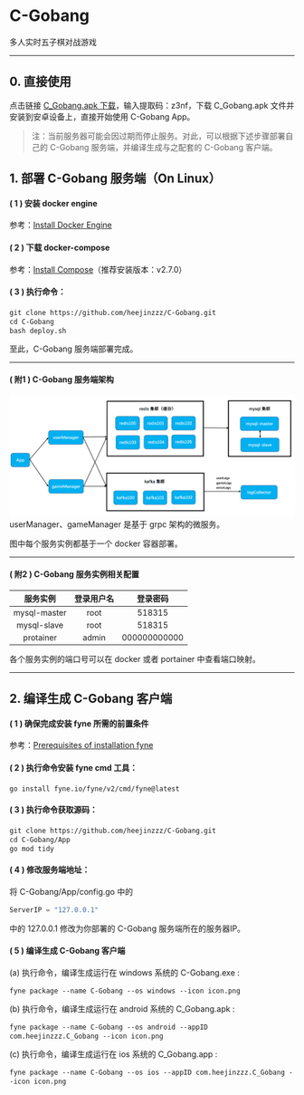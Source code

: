 # C-Gobang
多人实时五子棋对战游戏

---

## 0. 直接使用
点击链接 [C_Gobang.apk 下载](https://pan.xunlei.com/s/VNCyoSPqTtkvTCYFWerEarHbA1)，输入提取码：z3nf，下载 C_Gobang.apk 文件并安装到安卓设备上，直接开始使用 C-Gobang App。

> 注：当前服务器可能会因过期而停止服务。对此，可以根据下述步骤部署自己的 C-Gobang 服务端，并编译生成与之配套的 C-Gobang 客户端。

## 1. 部署 C-Gobang 服务端（On Linux）
#### ( 1 ) 安装 docker engine
参考：[Install Docker Engine](https://docs.docker.com/engine/install/)
#### ( 2 ) 下载 docker-compose
参考：[Install Compose](https://docs.docker.com/compose/install/linux/)（推荐安装版本：v2.7.0）
#### ( 3 ) 执行命令：
```shell
git clone https://github.com/heejinzzz/C-Gobang.git
cd C-Gobang
bash deploy.sh 
```
至此，C-Gobang 服务端部署完成。

---
#### ( 附1 ) C-Gobang 服务端架构
![C-Gobang 服务端架构图](https://github.com/heejinzzz/C-Gobang/blob/main/architecture.png)
userManager、gameManager 是基于 grpc 架构的微服务。

图中每个服务实例都基于一个 docker 容器部署。

---
#### ( 附2 ) C-Gobang 服务实例相关配置
| 服务实例 | 登录用户名 | 登录密码 |
| :---: | :---: | :---: |
| mysql-master | root | 518315 |
| mysql-slave | root | 518315 |
| protainer | admin | 000000000000 |

各个服务实例的端口号可以在 docker 或者 portainer 中查看端口映射。

---
## 2. 编译生成 C-Gobang 客户端
#### ( 1 ) 确保完成安装 fyne 所需的前置条件
参考：[Prerequisites of installation fyne](https://developer.fyne.io/started/#prerequisites)
#### ( 2 ) 执行命令安装 fyne cmd 工具：
```shell
go install fyne.io/fyne/v2/cmd/fyne@latest
```
#### ( 3 ) 执行命令获取源码：
```shell
git clone https://github.com/heejinzzz/C-Gobang.git
cd C-Gobang/App
go mod tidy
```
#### ( 4 ) 修改服务端地址：
将 C-Gobang/App/config.go 中的
```go
ServerIP = "127.0.0.1"
```
中的 127.0.0.1 修改为你部署的 C-Gobang 服务端所在的服务器IP。
#### ( 5 ) 编译生成 C-Gobang 客户端
(a) 执行命令，编译生成运行在 windows 系统的 C-Gobang.exe :

    fyne package --name C-Gobang --os windows --icon icon.png

(b) 执行命令，编译生成运行在 android 系统的 C_Gobang.apk :

    fyne package --name C-Gobang --os android --appID com.heejinzzz.C_Gobang --icon icon.png
    
(c) 执行命令，编译生成运行在 ios 系统的 C_Gobang.app :

    fyne package --name C-Gobang --os ios --appID com.heejinzzz.C_Gobang --icon icon.png
